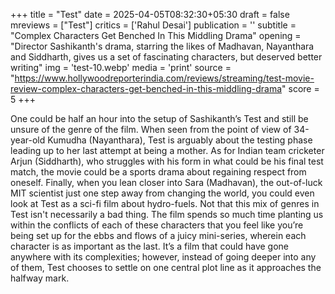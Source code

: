 +++
title = "Test"
date = 2025-04-05T08:32:30+05:30
draft = false
mreviews = ["Test"]
critics = ['Rahul Desai']
publication = ''
subtitle = "Complex Characters Get Benched In This Middling Drama"
opening = "Director Sashikanth's drama, starring the likes of Madhavan, Nayanthara and Siddharth, gives us a set of fascinating characters, but deserved better writing"
img = 'test-10.webp'
media = 'print'
source = "https://www.hollywoodreporterindia.com/reviews/streaming/test-movie-review-complex-characters-get-benched-in-this-middling-drama"
score = 5
+++

One could be half an hour into the setup of Sashikanth’s Test and still be unsure of the genre of the film. When seen from the point of view of 34-year-old Kumudha (Nayanthara), Test is arguably about the testing phase leading up to her last attempt at being a mother. As for Indian team cricketer Arjun (Siddharth), who struggles with his form in what could be his final test match, the movie could be a sports drama about regaining respect from oneself. Finally, when you lean closer into Sara (Madhavan), the out-of-luck MIT scientist just one step away from changing the world, you could even look at Test as a sci-fi film about hydro-fuels. Not that this mix of genres in Test isn't necessarily a bad thing. The film spends so much time planting us within the conflicts of each of these characters that you feel like you’re being set up for the ebbs and flows of a juicy mini-series, wherein each character is as important as the last. It’s a film that could have gone anywhere with its complexities; however, instead of going deeper into any of them, Test chooses to settle on one central plot line as it approaches the halfway mark.
